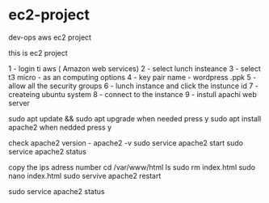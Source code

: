 # ec2-project
dev-ops aws ec2 project


this is ec2 project

1 - login ti aws ( Amazon web services)
2 - select lunch insteance
3 - select t3 micro - as an computing options
4 - key pair name - wordpress .ppk
5 - allow all the security groups
6 - lunch instance and click the instunce id
7 - createing ubuntu system
8 - connect to the instance
9 - instull apachi web server

sudo apt update && sudo apt upgrade
when needed press y
sudo apt install apache2
when nedded press y

check apache2 version - apache2 -v
sudo service apache2 start
sudo service apache2 status

copy the ips adress number
cd /var/www/html
ls
sudo rm index.html
sudo nano index.html
sudo servive apache2 restart


sudo service apache2 status


